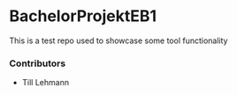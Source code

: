 # BachelorProjektEB1
This is a test repo used to showcase some tool functionality

### Contributors
- Till Lehmann
